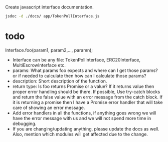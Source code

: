 #
Create javascript interface documentation.
```bash
jsdoc -d ./docs/ app/TokenPollInterface.js 
```

# todo
Interface.foo(param1, param2,..., paramn);
 - Interface can be any file: TokenPollInterface, ERC20Interface, MultiEscrowInterface etc.
 - params: What params foo expects and where can I get those params? or if needed to calculate then how can I calculate those params?
 - description: Short description of the function.
 - return type: Is foo returns Promise or a value?
  If it returns value then proper error handling should be there.
  If possible, Use try-catch blocks and return the false value with an error message from the catch block.
  If it is returning a promise then I have a Promise error handler that will take care of showing an error message.
 - Add error handlers in all the functions, if anything goes wrong we will have the error message with us and we will not spend more time in debugging.
 - If you are changing/updating anything, please update the docs as well. Also, mention which modules will get affected due to the change.
